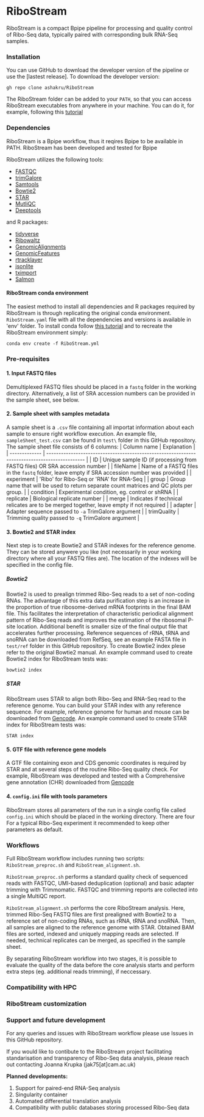 # RiboStream
RiboStream is a compact Bpipe pipeline for processing and quality control of Ribo-Seq data, typically paired with corresponding bulk RNA-Seq samples. 

### Installation 
You can use GitHub to download the developer version of the pipeline or use the [lastest release]. To download the developer version:

```{bash}
gh repo clone ashakru/RiboStream
```
The RiboStream folder can be added to your `PATH`, so that you can access RiboStream executables from anywhere in your machine. You can do it, for example, following this [tutorial](https://www.howtogeek.com/658904/how-to-add-a-directory-to-your-path-in-linux/)

### Dependencies

RiboStream is a Bpipe workflow, thus it reqires Bpipe to be available in PATH. RiboStream has been developed and tested for Bpipe 

RiboStream utilizes the following tools: 
- [FASTQC](https://www.bioinformatics.babraham.ac.uk/projects/fastqc/)
- [trimGalore](https://www.bioinformatics.babraham.ac.uk/projects/trim_galore/)
- [Samtools](https://www.htslib.org/doc/samtools.html)
- [Bowtie2](http://bowtie-bio.sourceforge.net/bowtie2/index.shtml)
- [STAR](https://github.com/alexdobin/STAR)
- [MutliQC](https://multiqc.info)
- [Deeptools](https://deeptools.readthedocs.io/en/develop/)

and R packages:
- [tidyverse](https://www.tidyverse.org)
- [Ribowaltz](https://github.com/LabTranslationalArchitectomics/riboWaltz)
- [GenomicAlignments](https://bioconductor.org/packages/release/bioc/html/GenomicAlignments.html)
- [GenomicFeatures](https://bioconductor.org/packages/release/bioc/html/GenomicRanges.html)
- [rtracklayer](https://bioconductor.org/packages/release/bioc/html/rtracklayer.html)
- [jsonlite](https://cran.r-project.org/web/packages/jsonlite/index.html)
- [tximport](https://bioconductor.org/packages/release/bioc/html/tximport.html)
- [Salmon](https://combine-lab.github.io/salmon/getting_started/)

#### RiboStream conda environment  

The easiest method to install all dependencies and R packages required by RiboStream is through replicating the original conda environment. `RiboStream.yaml` file with all the dependencies and versions is available in 'env' folder. To install conda follow [this tutorial](https://docs.conda.io/projects/conda/en/latest/user-guide/install/index.html) and to recreate the RiboStream environment simply:

```{bash}
conda env create -f RiboStream.yml
```

### Pre-requisites

#### 1. Input FASTQ files 
Demultiplexed FASTQ files should be placed in a `fastq` folder in the working directory. Alternatively, a list of SRA accession numbers can be provided in the sample sheet, see below. 

#### 2. Sample sheet with samples metadata
A sample sheet is a `.csv` file containing all importat information about each sample to ensure right workflow execution. An example file, `sampleSheet_test.csv` can be found in `test\` folder in this GitHub repository. The sample sheet file consists of 6 columns: 
| Column name   | Explanation                                                                                   |
| ------------- | --------------------------------------------------------------------------------------------- |
| ID            | Unique sample ID (if processing from FASTQ files) OR SRA accession number                     |
| fileName      | Name of a FASTQ files in the `fastq` folder, leave empty if SRA accession number was provided |
| experiment    | 'Ribo' for Ribo-Seq or 'RNA' for RNA-Seq                                                      |
| group         | Group name that will be used to return separate count matrices and QC plots per group.        |
| condition     | Experimental condition, eg. control or shRNA                                                  |
| replicate     | Biological replicate number                                                                   |
| merge         | Indicates if technical relicates are to be merged together, leave empty if not required       |
| adapter       | Adapter sequence passed to `-a` TrimGalore argument                                           |
| trimQuality   | Trimming quality passed to `-q` TrimGalore argument                                           |


#### 3. Bowtie2 and STAR index
Next step is to create Bowtie2 and STAR indexes for the reference genome. They can be stored anywere you like (not necessarily in your working directory where all your FASTQ files are). The location of the indexes will be specified in the config file. 

##### Bowtie2
Bowtie2 is used to prealign trimmed Ribo-Seq reads to a set of non-coding RNAs. The advantage of this extra data purification step is an increase in the proportion of true ribosome-derived mRNA footprints in the final BAM file. This facilitates the interpretation of characteristic periodical alignment pattern of Ribo-Seq reads and improves the estimation of the ribosomal P-site location. Additional benefit is smaller size of the final output file that accelerates further processing. Reference sequences of rRNA, tRNA and snoRNA can be downloaded from RefSeq, see an example FASTA file in `test/ref` folder in this GitHub repository. To create Bowtie2 index plese refer to the original Bowtie2 manual. An example command used to create Bowtie2 index for RiboStream tests was:
```{bash}
bowtie2 index 
```

##### STAR
RiboStream uses STAR to align both Ribo-Seq and RNA-Seq read to the reference genome. You can build your STAR index with any reference sequence. For example, reference genome for human and mouse can be downloaded from [Gencode](https://www.gencodegenes.org). An example command used to create STAR index for RiboStream tests was:
```{bash}
STAR index 
```

#### 5. GTF file with reference gene models  
A GTF file containing exon and CDS genomic coordinates is required by STAR and at several steps of the routine Ribo-Seq quality check. For example, RiboStream was developed and tested with a Comprehensive gene annotation (CHR) downloaded from [Gencode](https://www.gencodegenes.org/human/)

#### 4. `config.ini` file with tools parameters 
RiboStream stores all parameters of the run in a single config file called `config.ini` which should be placed in the working directory. There are four  For a typical Ribo-Seq experiment it recommended to keep other parameters as default. 

### Workflows 

Full RiboStream workflow includes running two scripts: `RiboStream_preproc.sh` and `RiboStream_alignment.sh`. 

`RiboStream_preproc.sh` performs a standard quality check of sequenced reads with FASTQC, UMI-based deduplication (optional) and basic adapter trimming with Trimmomatic. FASTQC and trimming reports are collected into a single MultiQC report. 

 `RiboStream_alignment.sh` performs the core RiboStream analysis. Here, trimmed Ribo-Seq FASTQ files are first prealigned with Bowtie2 to a reference set of non-coding RNAs, such as rRNA, tRNA and snoRNA. Then, all samples are aligned to the reference genome with STAR. Obtained BAM files are sorted, indexed and uniquely mapping reads are selected. If needed, technical replicates can be merged, as specified in the sample sheet. 
 
By separating RiboStream workflow into two stages, it is possible to evaluate the quality of the data before the core analysis starts and perform extra steps (eg. additional reads trimming), if neccessary. 

### Compatibility with HPC

### RiboStream customization 

### Support and future development

For any queries and issues with RiboStream workflow please use Issues in this GitHub repository.

If you would like to contibute to the RiboStream project facilitating standarisation and transparency of Ribo-Seq data analysis, please reach out contacting Joanna Krupka (jak75[at]cam.ac.uk)   

**Planned developments:**
1. Support for paired-end RNA-Seq analysis
2. Singularity container 
3. Automated differential translation analysis
4. Compatibility with public databases storing processed Ribo-Seq data

